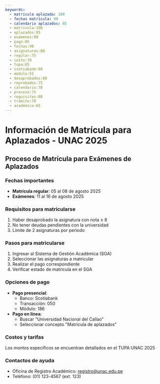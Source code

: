 ```yaml
---
keywords:
  - matrícula aplazada: 100
  - fechas matrícula: 90
  - calendario aplazados: 85
  - matrícula:100
  - aplazados:95
  - exámenes:90
  - pago:85
  - fechas:90
  - asignaturas:80
  - regular:75
  - costo:70
  - tupa:65
  - scotiabank:60
  - módulo:55
  - desaprobados:80
  - reprobados:75
  - calendario:70
  - proceso:75
  - requisitos:80
  - trámite:70
  - académico:65
---
```

# Información de Matrícula para Aplazados - UNAC 2025

## Proceso de Matrícula para Exámenes de Aplazados
### Fechas importantes
- **Matrícula regular**: 05 al 08 de agosto 2025
- **Exámenes**: 11 al 16 de agosto 2025

### Requisitos para matricularse
1. Haber desaprobado la asignatura con nota ≥ 8
2. No tener deudas pendientes con la universidad
3. Límite de 2 asignaturas por periodo

### Pasos para matricularse
1. Ingresar al Sistema de Gestión Académica (SGA)
2. Seleccionar las asignaturas a matricular
3. Realizar el pago correspondiente
4. Verificar estado de matrícula en el SGA

### Opciones de pago
- **Pago presencial**:
  - Banco: Scotiabank
  - Transacción: 050
  - Módulo: 186
- **Pago en línea**:
  - Buscar "Universidad Nacional del Callao"
  - Seleccionar concepto "Matrícula de aplazados"

### Costos y tarifas
Los montos específicos se encuentran detallados en el TUPA UNAC 2025

### Contactos de ayuda
- Oficina de Registro Académico: registro@unac.edu.pe
- Teléfono: (01) 123-4567 (ext. 123)
